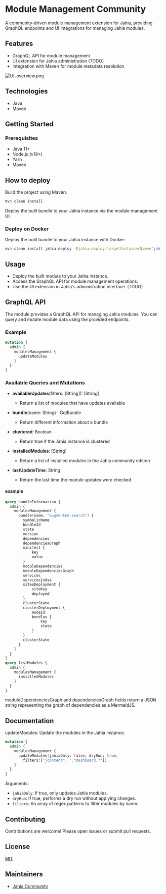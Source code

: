 # Module Management Community

A community-driven module management extension for Jahia, providing GraphQL endpoints and UI integrations for managing
Jahia modules.

## Features

- GraphQL API for module management
- UI extension for Jahia administration (TODO)
- Integration with Maven for module metadata resolution

![UI-overview.png](docs/UI-overview.png)

## Technologies

- Java
- Maven

## Getting Started

### Prerequisites

- Java 11+
- Node.js (v18+)
- Yarn
- Maven

## How to deploy
Build the project using Maven:

```sh
mvn clean install
```
Deploy the built bundle to your Jahia instance via the module management UI.

### Deploy on Docker
Deploy the built bundle to your Jahia instance with Docker:

```sh
mvn clean install jahia:deploy -Djahia.deploy.targetContainerName="jahia"
```

## Usage

- Deploy the built module to your Jahia instance.
- Access the GraphQL API for module management operations.
- Use the UI extension in Jahia's administration interface. (TODO)

## GraphQL API
The module provides a GraphQL API for managing Jahia modules. You can query and mutate module data using the provided endpoints.
### Example
```graphql
mutation {
  admin {
    modulesManagement {
      updateModules
    }
  }
}
```

### Available Queries and Mutations
- **availableUpdates**(filters: [String]): [String]
  - Return a list of modules that have updates available

- **bundle**(name: String) : GqlBundle 
  - Return different information about a bundle

- **clustered**: Boolean
  - Return true if the Jahia instance is clustered

- **installedModules**: [String]
  - Return a list of installed modules in the Jahia community edition

- **lastUpdateTime**: String
  - Return the last time the module updates were checked
#### example
```graphql
query bundleInformation {
  admin {
    modulesManagement {
      bundle(name: "augmented-search") {
        symbolicName
        bundleId
        state
        version
        dependencies
        dependenciesGraph
        manifest {
            key
            value
        }
        moduleDependencies
        moduleDependenciesGraph
        services
        servicesInUse
        sitesDeployment {
            siteKey
            deployed
        }				
        clusterState
        clusterDeployment {
            nodeId
            bundles {
                key
                state
            }
        }
        clusterState
      }
    }
  }
}
query listModules {
  admin {
    modulesManagement {
      installedModules
    }
  }
}
```
moduleDependenciesGraph and dependenciesGraph fields return a JSON string representing the graph of dependencies as a MermaidJS.


## Documentation
updateModules: Update the modules in the Jahia instance.
```graphql
mutation {
  admin {
    modulesManagement {
      updateModules(jahiaOnly: false, dryRun: true,
        filters:["jcontent", ".*dashboard.*"])
    }
  }
}
```
Arguments:
- `jahiaOnly`: If true, only updates Jahia modules.
- `dryRun`: If true, performs a dry run without applying changes.
- `filters`: An array of regex patterns to filter modules by name.


## Contributing

Contributions are welcome! Please open issues or submit pull requests.

## License

[MIT](LICENSE)

## Maintainers

- [Jahia Community](https://github.com/Jahia/moduleManagementCommunity)
